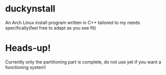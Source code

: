 # duckynstall
An Arch Linux install program written in C++ tailored to my needs specifically(feel free to adapt as you see fit)

# Heads-up!
Currently only the partitioning part is complete, do not use yet if you want a functioning system!
